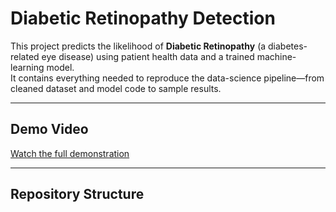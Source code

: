 # Diabetic Retinopathy Detection

This project predicts the likelihood of **Diabetic Retinopathy** (a diabetes-related eye disease) using patient health data and a trained machine-learning model.  
It contains everything needed to reproduce the data-science pipeline—from cleaned dataset and model code to sample results.

---

## Demo Video
 [Watch the full demonstration](https://drive.google.com/file/d/1e4Qfss3eyzBh2AiG_ELt5K2YOILJpzGX/view?usp=drive_link)

---

## Repository Structure
